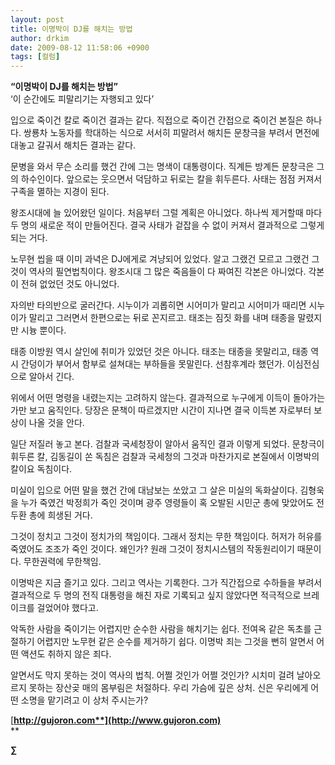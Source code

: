 ```yaml
---
layout: post
title: 이명박이 DJ를 해치는 방법
author: drkim
date: 2009-08-12 11:58:06 +0900
tags: [컬럼]
---
```

**“이명박이 DJ를 해치는 방법”**   
‘이 순간에도 피말리기는 자행되고 있다’

입으로 죽이건 칼로 죽이건 결과는 같다. 직접으로 죽이건 간접으로 죽이건 본질은 하나다. 쌍룡차 노동자를 학대하는 식으로 서서히 피말려서 해치든 문창극을 부려서 면전에 대놓고 갈궈서 해치든 결과는 같다. 

문병을 와서 무슨 소리를 했건 간에 그는 명색이 대통령이다. 직계든 방계든 문창극은 그의 하수인이다. 앞으로는 웃으면서 덕담하고 뒤로는 칼을 휘두른다. 사태는 점점 커져서 구족을 멸하는 지경이 된다. 

왕조시대에 늘 있어왔던 일이다. 처음부터 그럴 계획은 아니었다. 하나씩 제거할때 마다 두 명의 새로운 적이 만들어진다. 결국 사태가 겉잡을 수 없이 커져서 결과적으로 그렇게 되는 거다. 

노무현 씹을 때 이미 과녁은 DJ에게로 겨냥되어 있었다. 알고 그랬건 모르고 그랬건 그것이 역사의 필연법칙이다. 왕조시대 그 많은 죽음들이 다 짜여진 각본은 아니었다. 각본이 전혀 없었던 것도 아니었다. 

자의반 타의반으로 굴러간다. 시누이가 괴롭히면 시어미가 말리고 시어미가 때리면 시누이가 말리고 그러면서 한편으로는 뒤로 꼰지르고. 태조는 짐짓 화를 내며 태종을 말렸지만 시늉 뿐이다. 

태종 이방원 역시 살인에 취미가 있었던 것은 아니다. 태조는 태종을 못말리고, 태종 역시 간덩이가 부어서 함부로 설쳐대는 부하들을 못말린다. 선참후계라 했던가. 이심전심으로 알아서 긴다. 

위에서 어떤 명령을 내렸는지는 고려하지 않는다. 결과적으로 누구에게 이득이 돌아가는가만 보고 움직인다. 당장은 문책이 따르겠지만 시간이 지나면 결국 이득본 자로부터 보상이 나올 것을 안다.

일단 저질러 놓고 본다. 검찰과 국세청장이 알아서 움직인 결과 이렇게 되었다. 문창극이 휘두른 칼, 김동길이 쏜 독침은 검찰과 국세청의 그것과 마찬가지로 본질에서 이명박의 칼이요 독침이다.

미실이 입으로 어떤 말을 했건 간에 대남보는 쏘았고 그 살은 미실의 독화살이다. 김형욱을 누가 죽였건 박정희가 죽인 것이며 광주 영령들이 혹 오발된 시민군 총에 맞았어도 전두환 총에 희생된 거다.

그것이 정치고 그것이 정치가의 책임이다. 그래서 정치는 무한 책임이다. 허저가 허유를 죽였어도 조조가 죽인 것이다. 왜인가? 원래 그것이 정치시스템의 작동원리이기 때문이다. 무한권력에 무한책임.

이명박은 지금 즐기고 있다. 그리고 역사는 기록한다. 그가 직간접으로 수하들을 부려서 결과적으로 두 명의 전직 대통령을 해친 자로 기록되고 싶지 않았다면 적극적으로 브레이크를 걸었어야 했다고. 

악독한 사람을 죽이기는 어렵지만 순수한 사람을 해치기는 쉽다. 전여옥 같은 독초를 근절하기 어렵지만 노무현 같은 순수를 제거하기 쉽다. 이명박 죄는 그것을 뻔히 알면서 어떤 액션도 취하지 않은 죄다.

알면서도 막지 못하는 것이 역사의 법칙. 어쩔 것인가 어쩔 것인가? 시치미 걸려 날아오르지 못하는 장산곶 매의 몸부림은 처절하다. 우리 가슴에 깊은 상처. 신은 우리에게 어떤 소명을 맡기려고 이 상처 주시는가?




[**http://gujoron.com**](http://www.gujoron.com)**  
** 

**∑**